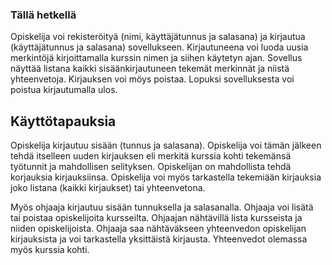 ### Tällä hetkellä
Opiskelija voi rekisteröityä (nimi, käyttäjätunnus ja salasana) ja kirjautua (käyttäjätunnus ja salasana) sovellukseen. Kirjautuneena voi luoda uusia merkintöjä kirjoittamalla kurssin nimen ja siihen käytetyn ajan. Sovellus näyttää listana kaikki sisäänkirjautuneen tekemät merkinnät ja niistä yhteenvetoja. Kirjauksen voi möys poistaa. Lopuksi sovelluksesta voi poistua kirjautumalla ulos.


## Käyttötapauksia
Opiskelija kirjautuu sisään (tunnus ja salasana). Opiskelija voi tämän jälkeen tehdä itselleen uuden kirjauksen eli merkitä kurssia kohti tekemänsä työtunnit ja mahdollisen selityksen. Opiskelijan on mahdollista tehdä korjauksia kirjauksiinsa. Opiskelija voi myös tarkastella tekemiään kirjauksia joko listana (kaikki kirjaukset) tai yhteenvetona.

Myös ohjaaja kirjautuu sisään tunnuksella ja salasanalla. Ohjaaja voi lisätä tai poistaa opiskelijoita kursseilta. Ohjaajan nähtävillä lista kursseista ja niiden opiskelijoista. Ohjaaja saa nähtäväkseen yhteenvedon opiskelijan kirjauksista ja voi tarkastella yksittäistä kirjausta. Yhteenvedot olemassa myös kurssia kohti.